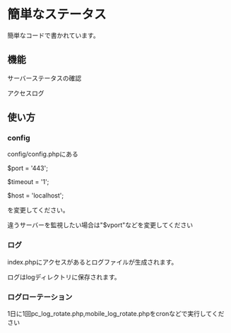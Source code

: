 # 簡単なステータス
簡単なコードで書かれています。

## 機能
サーバーステータスの確認

アクセスログ

## 使い方

### config

config/config.phpにある

$port = '443';

$timeout = '1';

$host = 'localhost';

を変更してください。

違うサーバーを監視したい場合は"$vport"などを変更してください

### ログ

index.phpにアクセスがあるとログファイルが生成されます。

ログはlogディレクトリに保存されます。

### ログローテーション

1日に1回pc_log_rotate.php,mobile_log_rotate.phpをcronなどで実行してください
